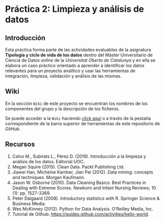 # Práctica 2: Limpieza y análisis de datos

## Introducción

Esta práctica forma parte de las actividades evaluables de la asignatura **Tipología y ciclo de vida de los datos** dentro del Máster Universitario de Ciencia de Datos _online_ de la _Universitat Oberta de Catalunya_ y en ella se elabora un caso práctico orientado a aprender a identificar los datos relevantes para un proyecto analítico y usar las herramientas de integración, limpieza, validación y análisis de las mismas.

## Wiki

En la sección `Wiki` de este proyecto se encuentran los nombres de los componentes del grupo y la descripción de los ficheros.

Se puede acceder a la `Wiki` haciendo [click aquí](https://github.com/aarzola-uoc/practica2-tycvd/wiki) o a través de la pestaña correspondiente de la barra superior de herramientas de este repositorio de _GitHub_.

## Recursos

1. Calvo M., Subirats L., Pérez D. (2019). Introducción a la limpieza y análisis de los datos. Editorial UOC.
2. Megan Squire (2015). Clean Data. Packt Publishing Ltd.
3. Jiawei Han, Micheine Kamber, Jian Pei (2012). Data mining: concepts and techniques. Morgan Kaufmann.
4. Jason W. Osborne (2010). Data Cleaning Basics: Best Practices in Dealing with Extreme Scores. Newborn and Infant Nursing Reviews; 10 (1): pp. 1527-3369.
5. Peter Dalgaard (2008). Introductory statistics with R. Springer Science & Business Media.
6. Wes McKinney (2012). Python for Data Analysis. O’Reilley Media, Inc.
7. Tutorial de Github: https://guides.github.com/activities/hello-world.
